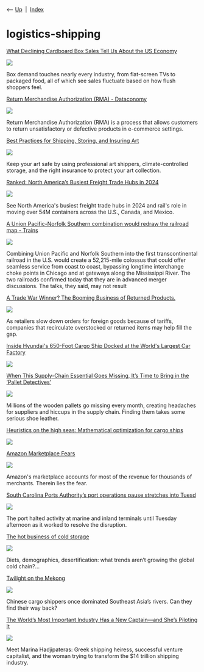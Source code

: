 <div class="nav">

⟵ [Up](index.html)  \|  [Index](index.html)

</div>

# logistics-shipping

<div class="cards">

<div class="card">

<div class="card-title">

[What Declining Cardboard Box Sales Tell Us About the US
Economy](https://www.bloomberg.com/news/articles/2025-08-14/cardboard-box-sales-fall-in-worrying-sign-for-us-retail?accessToken=eyJhbGciOiJIUzI1NiIsInR5cCI6IkpXVCJ9.eyJzb3VyY2UiOiJTdWJzY3JpYmVyR2lmdGVkQXJ0aWNsZSIsImlhdCI6MTc1NTIyOTk0MSwiZXhwIjoxNzU1ODM0NzQxLCJhcnRpY2xlSWQiOiJUMFpBR1VHUEw0MFYwMCIsImJjb25uZWN0SWQiOiI4NDBGRjU2MjUwQTM0M0NGQkM1Q0M2RUQ3Q0I1M0Q3MCJ9.Y_vF6cGiSVstIdy8R1UM7Hz4llR_CNobeo9XqeGGwrE&leadSource=uverify%20wall)

</div>

<div class="card-image">

[![](https://assets.bwbx.io/images/users/iqjWHBFdfxIU/iuzgJvRVI7iw/v1/1200x900.jpg)](https://www.bloomberg.com/news/articles/2025-08-14/cardboard-box-sales-fall-in-worrying-sign-for-us-retail?accessToken=eyJhbGciOiJIUzI1NiIsInR5cCI6IkpXVCJ9.eyJzb3VyY2UiOiJTdWJzY3JpYmVyR2lmdGVkQXJ0aWNsZSIsImlhdCI6MTc1NTIyOTk0MSwiZXhwIjoxNzU1ODM0NzQxLCJhcnRpY2xlSWQiOiJUMFpBR1VHUEw0MFYwMCIsImJjb25uZWN0SWQiOiI4NDBGRjU2MjUwQTM0M0NGQkM1Q0M2RUQ3Q0I1M0Q3MCJ9.Y_vF6cGiSVstIdy8R1UM7Hz4llR_CNobeo9XqeGGwrE&leadSource=uverify%20wall)

</div>

Box demand touches nearly every industry, from flat-screen TVs to
packaged food, all of which see sales fluctuate based on how flush
shoppers feel.

</div>

<div class="card">

<div class="card-title">

[Return Merchandise Authorization (RMA) -
Dataconomy](https://dataconomy.com/2025/08/11/what-is-return-merchandise-authorization-rma/)

</div>

<div class="card-image">

[![](https://dataconomy.com/wp-content/uploads/2022/12/DC-logo-emblem_multicolor.png)](https://dataconomy.com/2025/08/11/what-is-return-merchandise-authorization-rma/)

</div>

Return Merchandise Authorization (RMA) is a process that allows
customers to return unsatisfactory or defective products in e-commerce
settings.

</div>

<div class="card">

<div class="card-title">

[Best Practices for Shipping, Storing, and Insuring
Art](https://www.artsy.net/article/best-practices-shipping-storing-insuring-art)

</div>

<div class="card-image">

[![](https://d7hftxdivxxvm.cloudfront.net/?height=1200&quality=80&resize_to=fill&src=https%3A%2F%2Fartsy-media-uploads.s3.amazonaws.com%2FGZRVUFFO0x72b9eaEJGPzA%252FCollectors%2Bguide%2Bto%2Bstorage%2BMAG.jpg&width=1200)](https://www.artsy.net/article/best-practices-shipping-storing-insuring-art)

</div>

Keep your art safe by using professional art shippers,
climate-controlled storage, and the right insurance to protect your art
collection.

</div>

<div class="card">

<div class="card-title">

[Ranked: North America’s Busiest Freight Trade Hubs in
2024](https://www.visualcapitalist.com/sp/ranked-north-americas-busiest-freight-trade-hubs-in-2024/)

</div>

<div class="card-image">

[![](https://www.visualcapitalist.com/wp-content/uploads/2025/07/SHAREABLE-TGC02-10-Most-Valuable-US-North-American-Trade-Hubs-20250701.jpg)](https://www.visualcapitalist.com/sp/ranked-north-americas-busiest-freight-trade-hubs-in-2024/)

</div>

See North America's busiest freight trade hubs in 2024 and rail's role
in moving over 54M containers across the U.S., Canada, and Mexico.

</div>

<div class="card">

<div class="card-title">

[A Union Pacific-Norfolk Southern combination would redraw the railroad
map -
Trains](https://www.trains.com/trn/news-reviews/news-wire/a-union-pacific-norfolk-southern-combination-would-redraw-the-railroad-map/)

</div>

<div class="card-image">

[![](https://www.trains.com/wp-content/uploads/2025/07/TRN_UP_NS_Lassen.jpg)](https://www.trains.com/trn/news-reviews/news-wire/a-union-pacific-norfolk-southern-combination-would-redraw-the-railroad-map/)

</div>

Combining Union Pacific and Norfolk Southern into the first
transcontinental railroad in the U.S. would create a 52,215-mile
colossus that could offer seamless service from coast to coast,
bypassing longtime interchange choke points in Chicago and at gateways
along the Mississippi River. The two railroads confirmed today that they
are in advanced merger discussions. The talks, they said, may not result

</div>

<div class="card">

<div class="card-title">

[A Trade War Winner? The Booming Business of Returned
Products.](https://www.nytimes.com/2025/05/15/business/tariffs-returns-reverse-logistics.html)

</div>

<div class="card-image">

[![](https://static01.nyt.com/images/2025/05/14/multimedia/14BIZ-SECONDHAND-01-lwjq/14BIZ-SECONDHAND-01-lwjq-facebookJumbo.jpg)](https://www.nytimes.com/2025/05/15/business/tariffs-returns-reverse-logistics.html)

</div>

As retailers slow down orders for foreign goods because of tariffs,
companies that recirculate overstocked or returned items may help fill
the gap.

</div>

<div class="card">

<div class="card-title">

[Inside Hyundai's 650-Foot Cargo Ship Docked at the World's Largest Car
Factory](https://www.thedrive.com/news/inside-hyundais-650-foot-cargo-ship-docked-at-the-worlds-largest-car-factory)

</div>

<div class="card-image">

[![](https://www.thedrive.com/wp-content/uploads/2025/04/GettyImages-1241836361.jpg?quality=85)](https://www.thedrive.com/news/inside-hyundais-650-foot-cargo-ship-docked-at-the-worlds-largest-car-factory)

</div>

</div>

<div class="card">

<div class="card-title">

[When This Supply-Chain Essential Goes Missing, It’s Time to Bring in
the ‘Pallet
Detectives’](https://www.wsj.com/business/when-this-supply-chain-essential-goes-missing-its-time-to-bring-in-the-pallet-detectives-607ef36d)

</div>

<div class="card-image">

[![](https://images.wsj.net/im-981862/social)](https://www.wsj.com/business/when-this-supply-chain-essential-goes-missing-its-time-to-bring-in-the-pallet-detectives-607ef36d)

</div>

Millions of the wooden pallets go missing every month, creating
headaches for suppliers and hiccups in the supply chain. Finding them
takes some serious shoe leather.

</div>

<div class="card">

<div class="card-title">

[Heuristics on the high seas: Mathematical optimization for cargo
ships](https://research.google/blog/heuristics-on-the-high-seas-mathematical-optimization-for-cargo-ships)

</div>

<div class="card-image">

[![](https://storage.googleapis.com/gweb-research2023-media/images/Open_Graph.width-800.format-jpeg.jpg)](https://research.google/blog/heuristics-on-the-high-seas-mathematical-optimization-for-cargo-ships)

</div>

</div>

<div class="card">

<div class="card-title">

[Amazon Marketplace
Fears](https://www.practicalecommerce.com/amazon-marketplace-fears)

</div>

<div class="card-image">

[![](https://www.practicalecommerce.com/wp-content/uploads/2024/05/Amazon-Marketplace-Fears.jpg)](https://www.practicalecommerce.com/amazon-marketplace-fears)

</div>

Amazon's marketplace accounts for most of the revenue for thousands of
merchants. Therein lies the fear.

</div>

<div class="card">

<div class="card-title">

[South Carolina Ports Authority’s port operations pause stretches into
Tuesd](https://www.supplychaindive.com/news/south-carolina-ports-authority-server-down-terminal-shuts-operations/716659)

</div>

<div class="card-image">

[![](https://www.supplychaindive.com/imgproxy/Zw2iNyGwBqVATosityNo21GhwJFKO8aL9ECq126-x1k/g:ce/rs:fit:770:435/bG9jYWw6Ly8vZGl2ZWltYWdlL2RqaS0yMDIzMDkwODEwMzAyMi0wNTUzLWQtZWRpdGVkLW1wZWFjb2NrLXNjYWxlZC5qcGc=.webp)](https://www.supplychaindive.com/news/south-carolina-ports-authority-server-down-terminal-shuts-operations/716659)

</div>

The port halted activity at marine and inland terminals until Tuesday
afternoon as it worked to resolve the disruption.

</div>

<div class="card">

<div class="card-title">

[The hot business of cold
storage](https://sherwood.news/business/the-hot-business-of-cold-storage?ref=thebrowser.com)

</div>

<div class="card-image">

[![](https://cdn.robinhood.com/static_content/mwphzyq69oso/en-US/assets/files/1ZdMiRG9gdCI79l4ldzf8B_3_1ZdMiRG9gdCI79l4ldzf8B_2_getty-images-158481219.jpeg?auto=compress%2Cformat&cs=srgb)](https://sherwood.news/business/the-hot-business-of-cold-storage?ref=thebrowser.com)

</div>

Diets, demographics, desertification: what trends aren’t growing the
global cold chain?...

</div>

<div class="card">

<div class="card-title">

[Twilight on the Mekong](https://www.sixthtone.com/news/1014549)

</div>

<div class="card-image">

[![](https://image5.sixthtone.com/image/5/75/716.jpg)](https://www.sixthtone.com/news/1014549)

</div>

Chinese cargo shippers once dominated Southeast Asia’s rivers. Can they
find their way back?

</div>

<div class="card">

<div class="card-title">

[The World’s Most Important Industry Has a New Captain—and She’s
Piloting
It](https://www.wired.com/story/shipping-industry-marina-hadjipateras)

</div>

<div class="card-image">

[![](https://media.wired.com/photos/65aedf41c7f3687a2fe7a3c9/191:100/w_1280,c_limit/Marina_Carucci_webfinals_85A0157.jpg)](https://www.wired.com/story/shipping-industry-marina-hadjipateras)

</div>

Meet Marina Hadjipateras: Greek shipping heiress, successful venture
capitalist, and the woman trying to transform the \$14 trillion shipping
industry.

</div>

</div>
